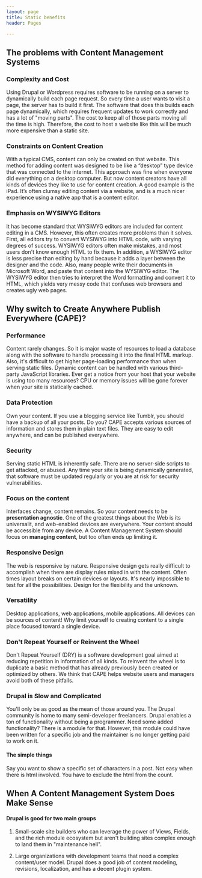 ```yaml
---
layout: page
title: Static benefits
header: Pages

---
```


## The problems with Content Management Systems 

### Complexity and Cost

Using Drupal or Wordpress requires software to be running on a server to dynamically build each page request. So every time a user wants to visit a page, the server has to build it first. The software that does this builds each page dynamically, which requires frequent updates to work correctly and has a lot of "moving parts". The cost to keep all of those parts moving all the time is high. Therefore, the cost to host a website like this will be much more expensive than a static site.

### Constraints on Content Creation

With a typical CMS, content can only be created on that website. This method for adding content was designed to be like a “desktop” type device that was connected to the internet. This approach was fine when everyone did everything on a desktop computer. But now content creators have all kinds of devices they like to use for content creation. A good example is the iPad. It’s often clumsy editing content via a website, and is a much nicer experience using a native app that is a content editor.

### Emphasis on WYSIWYG Editors

It has become standard that WYSIWYG editors are included for content editing in a CMS.  However, this often creates more problems than it solves. First, all editors try to convert WYSIWYG into HTML code, with varying degrees of success. WYSIWYG editors often make mistakes, and most users don't know enough HTML to fix them. In addition, a WYSIWYG editor is less precise than editing by hand because it adds a layer between the designer and the code. Also, many people write their documents in Microsoft Word, and  paste that content into the WYSIWYG editor.  The WYSIWYG editor then tries to interpret the Word formatting and convert it to HTML, which yields very messy code that confuses web browsers and creates ugly web pages. 

## Why switch to Create Anywhere Publish Everywhere (CAPE)?

### Performance

Content rarely changes. So it is major waste of resources to load a database along with the software to handle processing it into the final HTML markup. Also, it's difficult to get higher page-loading performance than when serving static files. Dynamic content can be handled with various third-party JavaScript libraries. Ever get a notice from your host that your website is using too many resources? CPU or memory issues will be gone forever when your site is statically cached.

### Data Protection

Own your content. If you use a blogging service like Tumblr, you should have a backup of all your posts. Do you? CAPE accepts various sources of information and stores them in plain text files. They are easy to edit anywhere, and can be published everywhere.

### Security

Serving static HTML is inherently safe. There are no server-side scripts to get attacked, or abused. Any time your site is being dynamically generated, that software must be updated regularly or you are at risk for security vulnerabilities.

### Focus on the content

Interfaces change, content remains. So your content needs to be **presentation agnostic**. One of the greatest things about the Web is its universalit, and web-enabled devices are everywhere. Your content should be accessible from any device. A Content Management System should focus on **managing content**, but too often ends up limiting it.

### Responsive Design

The web is responsive by nature. Responsive design gets really difficult to accomplish when there are display rules mixed in with the content. Often times layout breaks on certain devices or layouts. It's nearly impossible to test for all the possibilities. Design for the flexibility and the unknown.

### Versatility

Desktop applications, web applications, mobile applications. All devices can be sources of content! Why limit yourself to creating content to a single place focused toward a single device.

### Don't Repeat Yourself or Reinvent the Wheel

Don't Repeat Yourself (DRY) is a software development goal aimed at reducing repetition in information of all kinds. To reinvent the wheel is to duplicate a basic method that has already previously been created or optimized by others. We think that CAPE helps website users and managers avoid both of these pitfalls.

### Drupal is Slow and Complicated

You'll only be as good as the mean of those around you. The Drupal community is home to many semi-developer freelancers. Drupal enables a ton of functionality without being a programmer. Need some added functionality? There is a module for that. However, this module could have been written for a specific job and the maintainer is no longer getting paid to work on it.

#### The simple things
Say you want to show a specific set of characters in a post. Not easy when there is html involved. You have to exclude the html from the count.

## When A Content Management System Does Make Sense

#### Drupal is good for two main groups

1. Small-scale site builders who can leverage the power of Views, Fields, and the rich module ecosystem but aren't building sites complex enough to land them in "maintenance hell".

2. Large organizations with development teams that need a complex content/user model. Drupal does a good job of content modeling, revisions, localization, and has a decent plugin system.
